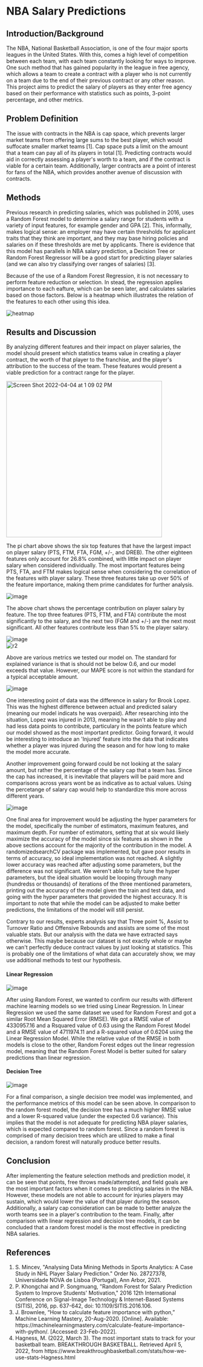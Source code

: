 # NBA Salary Predictions

## Introduction/Background
<p>The NBA, National Basketball Association, is one of the four major sports leagues in the United States. With this, comes a high level of competition between each team, with each team constantly looking for ways to improve. One such method that has gained popularity in the league in free agency, which allows a team to create a contract with a player who is not currently on a team due to the end of their previous contract or any other reason. This project aims to predict the salary of players as they enter free agency based on their performance with statistics such as points, 3-point percentage, and other metrics.</p>

## Problem Definition
<p>The issue with contracts in the NBA is cap space, which prevents larger market teams from offering large sums to the best player, which would suffocate smaller market teams [1]. Cap space puts a limit on the amount that a team can pay all of its players in total [1]. Predicting contracts would aid in correctly assessing a player's worth to a team, and if the contract is viable for a certain team. Additionally, larger contracts are a point of interest for fans of the NBA, which provides another avenue of discussion with contracts.</p>

## Methods
<p>
Previous research in predicting salaries, which was published in 2016, uses a Random Forest model to determine a salary range for students with a variety of input features, for example gender and GPA [2]. This, informally, makes logical sense: an employer may have certain thresholds for applicant traits that they think are important, and they may base hiring policies and salaries on if these thresholds are met by applicants. There is evidence that this model has parallels in NBA salary prediction, a Decision Tree or Random Forest Regressor will be a good start for predicting player salaries (and we can also try classifying over ranges of salaries) [3]. </p>
<p>
Because of the use of a Random Forest Regression, it is not necessary to perform feature reduction or selection. In stead, the regression applies importance to each eafture, which can be seen later, and calculates salaries based on those factors. Below is a heatmap which illustrates the relation of the features to each other using this idea. </p>

![heatmap](https://github.gatech.edu/storage/user/47366/files/f8626e0e-1841-444e-853f-038924c01278)


## Results and Discussion
<p> By analyzing different features and their impact on player salaries, the model should present which statistics teams value in creating a player contract, the worth of that player to the franchise, and the player's attribution to the success of the team. These features would present a viable prediction for a contract range for the player.</p>

<img width="412" alt="Screen Shot 2022-04-04 at 1 09 02 PM" src="https://github.gatech.edu/storage/user/45892/files/7cb73927-5c2b-466d-8d73-52909c2fd8de">

<p> The pi chart above shows the six top features that have the largest impact on player salary (PTS, FTM, FTA, FGM, +/-, and DREB). The other eighteen features only account for 26.8% combined, with little impact on player salary when considered individually. The most important features being PTS, FTA, and FTM makes logical sense when considering the correlation of the features with player salary. These three features take up over 50% of the feature importance, making them prime candidates for further analysis. </p>

![image](https://github.gatech.edu/storage/user/60314/files/ac35f99e-ad03-489a-b2e7-25efdda7fbdb)

<p>The above chart shows the percentage contribution on player salary by feature. The top three features (PTS, FTM, and FTA) contribute the most significantly to the salary, and the next two (FGM and +/-) are the next most significant. All other features contribute less than 5% to the player salary.</p>

![image](https://github.gatech.edu/storage/user/60314/files/a5b7c4e8-cd76-4ead-a4a6-8e512ee39389)<br/>
![r2](https://github.gatech.edu/storage/user/47366/files/187f4239-e64b-483e-a305-2814a34ec53b)

<p>Above are various metrics we tested our model on. The standard for explained variance is that is should not be below 0.6, and our model exceeds that value.
However, our MAPE score is not within the standard for a typical acceptable amount.</p>

![image](https://github.gatech.edu/storage/user/60314/files/47a47c52-deed-4bfd-a1d4-523519d05526)
<p>One interesting point of data was the difference in salary for Brook Lopez. This was the highest difference between actual and predicted salary (meaning our model indicats he was overpaid). After researching into the situation, Lopez was injured in 2013, meaning he wasn't able to play and had less data points to contribute, particulary in the points feature which our model showed as the most important predictor. Going forward, it would be interesting to introduce an 'Injured' feature into the data that indicates whether a player was injured during the season and for how long to make the model more accurate.</p>

<p>Another improvement going forward could be not looking at the salary amount, but rather the percentage of the salary cap that a team has. Since the cap has increased, it is inevitable that players will be paid more and comparisons across years wont be as indicative as to actual values. Using the percetange of salary cap would help to standardize this more across different years.</p>

![image](https://github.gatech.edu/storage/user/60314/files/3d96df86-228b-47b6-aa92-cdee874cf891)

<p>One final area for improvement would be adjusting the hyper parameters for the model, specifically the number of estimators, maximum features, and maximum depth. For number of estimators, setting that at six would likely maximize the accuracy of the model since six features as shown in the above sections account for the majority of the contribution in the model. A randomizedsearchCV package was implemented, but gave poor results in terms of accuracy, so ideal implementation was not reached. A slightly lower accuracy was reached after adjusting some parameters, but the difference was not significant. We weren't able to fully tune the hyper parameters, but the ideal situation would be looping through many (hundredss or thousands) of iterations of the three mentioned parameters, printing out the accuracy of the model given the train and test data, and going with the hyper parameters that provided the highest accuracy. It is important to note that while the model can be adjusted to make better predictions, the limitations of the model will still persist.</p>

<p> Contrary to our results, experts analysis say that Three point %, Assist to Turnover Ratio and Offensive Rebounds and assists are some of the most valuable stats. But our analysis with the data we have extracted says otherwise. This maybe because our dataset is not exactly whole or maybe we can't perfectly deduce contract values by just looking at statistics. This is probably one of the limitations of what data can accurately show, we may use additional methods to test our hypothesis.  </p>

#### Linear Regression

![image](https://github.gatech.edu/storage/user/47366/files/6efa7737-ecb9-4526-a710-d0c7aaba8b36)

<p>After using Random Forest, we wanted to confirm our results with different machine learning models so we tried using Linear Regression. In Linear Regression we used the same dataset we used for Random Forest and got a similar Root Mean Squared Error (RMSE). We got a RMSE value of 4330957.16 and a Rsquared value of 0.63 using the Random Forest Model and a RMSE value of 4711974.11 and a R-squared value of 0.6204 using the Linear Regression Model. While the relative value of the RMSE in both models is close to the other, Random Forest edges out the linear regression model, meaning that the Random Forest Model is better suited for salary predictions than linear regression.</p>

#### Decision Tree

![image](https://github.gatech.edu/storage/user/47366/files/9509108b-656d-40a7-9ac4-3571214765a4)

<p>For a final comparison, a single decision tree model was implemented, and the performance metrics of this model can be seen above. In comparison to the random forest model, the decision tree has a much higher RMSE value and a lower R-squared value (under the expected 0.6 variance). This implies that the model is not adequate for predicting NBA player salaries, which is expected compared to random forest. Since a random forest is comprised of many decision trees which are utilized to make a final decision, a random forest will naturally produce better results.</p>

## Conclusion
<p>After implementing the feature selection methods and prediction model, it can be seen that points, free throws made/attempted, and field goals are the most important factors when it comes to predicting salaries in the NBA. However, these models are not able to account for injuries players may sustain, which would lower the value of that player during the season. Additionally, a salary cap consideration can be made to better analyze the worth teams see in a player's contribution to the team. Finally, after comparison with linear regression and decision tree models, it can be concluded that a random forest model is the most effective in predicting NBA salaries. </p>

## References
<ol>
  
  <li> S. Mincev, "Analysing Data Mining Methods in Sports Analytics: A Case Study in NHL Player Salary Prediction." Order No. 28727378, Universidade NOVA de Lisboa (Portugal), Ann Arbor, 2021. </li>
  <li>P. Khongchai and P. Songmuang, "Random Forest for Salary Prediction System to Improve Students' Motivation," 2016 12th International Conference on Signal-Image Technology & Internet-Based Systems (SITIS), 2016, pp. 637-642, doi: 10.1109/SITIS.2016.106.
 </li>
  <li>J. Brownlee, “How to calculate feature importance with python,” Machine Learning Mastery, 20-Aug-2020. [Online]. Available: https://machinelearningmastery.com/calculate-feature-importance-with-python/. [Accessed: 23-Feb-2022].  </li>
  <li> Hagness, M. (2022, March 3). The most important stats to track for your basketball team. BREAKTHROUGH BASKETBALL. Retrieved April 5, 2022, from https://www.breakthroughbasketball.com/stats/how-we-use-stats-Hagness.html  </li>
</ol>

